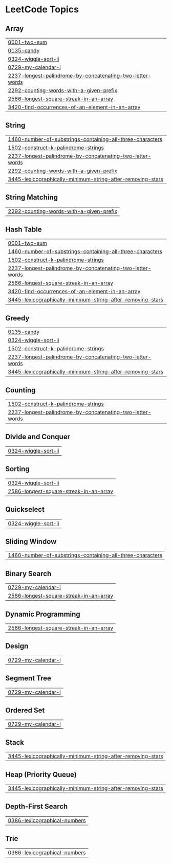 

<!---LeetCode Topics Start-->
# LeetCode Topics
## Array
|  |
| ------- |
| [0001-two-sum](https://github.com/Yosef64/Leetcode_Problems_solution/tree/master/0001-two-sum) |
| [0135-candy](https://github.com/Yosef64/Leetcode_Problems_solution/tree/master/0135-candy) |
| [0324-wiggle-sort-ii](https://github.com/Yosef64/Leetcode_Problems_solution/tree/master/0324-wiggle-sort-ii) |
| [0729-my-calendar-i](https://github.com/Yosef64/Leetcode_Problems_solution/tree/master/0729-my-calendar-i) |
| [2237-longest-palindrome-by-concatenating-two-letter-words](https://github.com/Yosef64/Leetcode_Problems_solution/tree/master/2237-longest-palindrome-by-concatenating-two-letter-words) |
| [2292-counting-words-with-a-given-prefix](https://github.com/Yosef64/Leetcode_Problems_solution/tree/master/2292-counting-words-with-a-given-prefix) |
| [2586-longest-square-streak-in-an-array](https://github.com/Yosef64/Leetcode_Problems_solution/tree/master/2586-longest-square-streak-in-an-array) |
| [3420-find-occurrences-of-an-element-in-an-array](https://github.com/Yosef64/Leetcode_Problems_solution/tree/master/3420-find-occurrences-of-an-element-in-an-array) |
## String
|  |
| ------- |
| [1460-number-of-substrings-containing-all-three-characters](https://github.com/Yosef64/Leetcode_Problems_solution/tree/master/1460-number-of-substrings-containing-all-three-characters) |
| [1502-construct-k-palindrome-strings](https://github.com/Yosef64/Leetcode_Problems_solution/tree/master/1502-construct-k-palindrome-strings) |
| [2237-longest-palindrome-by-concatenating-two-letter-words](https://github.com/Yosef64/Leetcode_Problems_solution/tree/master/2237-longest-palindrome-by-concatenating-two-letter-words) |
| [2292-counting-words-with-a-given-prefix](https://github.com/Yosef64/Leetcode_Problems_solution/tree/master/2292-counting-words-with-a-given-prefix) |
| [3445-lexicographically-minimum-string-after-removing-stars](https://github.com/Yosef64/Leetcode_Problems_solution/tree/master/3445-lexicographically-minimum-string-after-removing-stars) |
## String Matching
|  |
| ------- |
| [2292-counting-words-with-a-given-prefix](https://github.com/Yosef64/Leetcode_Problems_solution/tree/master/2292-counting-words-with-a-given-prefix) |
## Hash Table
|  |
| ------- |
| [0001-two-sum](https://github.com/Yosef64/Leetcode_Problems_solution/tree/master/0001-two-sum) |
| [1460-number-of-substrings-containing-all-three-characters](https://github.com/Yosef64/Leetcode_Problems_solution/tree/master/1460-number-of-substrings-containing-all-three-characters) |
| [1502-construct-k-palindrome-strings](https://github.com/Yosef64/Leetcode_Problems_solution/tree/master/1502-construct-k-palindrome-strings) |
| [2237-longest-palindrome-by-concatenating-two-letter-words](https://github.com/Yosef64/Leetcode_Problems_solution/tree/master/2237-longest-palindrome-by-concatenating-two-letter-words) |
| [2586-longest-square-streak-in-an-array](https://github.com/Yosef64/Leetcode_Problems_solution/tree/master/2586-longest-square-streak-in-an-array) |
| [3420-find-occurrences-of-an-element-in-an-array](https://github.com/Yosef64/Leetcode_Problems_solution/tree/master/3420-find-occurrences-of-an-element-in-an-array) |
| [3445-lexicographically-minimum-string-after-removing-stars](https://github.com/Yosef64/Leetcode_Problems_solution/tree/master/3445-lexicographically-minimum-string-after-removing-stars) |
## Greedy
|  |
| ------- |
| [0135-candy](https://github.com/Yosef64/Leetcode_Problems_solution/tree/master/0135-candy) |
| [0324-wiggle-sort-ii](https://github.com/Yosef64/Leetcode_Problems_solution/tree/master/0324-wiggle-sort-ii) |
| [1502-construct-k-palindrome-strings](https://github.com/Yosef64/Leetcode_Problems_solution/tree/master/1502-construct-k-palindrome-strings) |
| [2237-longest-palindrome-by-concatenating-two-letter-words](https://github.com/Yosef64/Leetcode_Problems_solution/tree/master/2237-longest-palindrome-by-concatenating-two-letter-words) |
| [3445-lexicographically-minimum-string-after-removing-stars](https://github.com/Yosef64/Leetcode_Problems_solution/tree/master/3445-lexicographically-minimum-string-after-removing-stars) |
## Counting
|  |
| ------- |
| [1502-construct-k-palindrome-strings](https://github.com/Yosef64/Leetcode_Problems_solution/tree/master/1502-construct-k-palindrome-strings) |
| [2237-longest-palindrome-by-concatenating-two-letter-words](https://github.com/Yosef64/Leetcode_Problems_solution/tree/master/2237-longest-palindrome-by-concatenating-two-letter-words) |
## Divide and Conquer
|  |
| ------- |
| [0324-wiggle-sort-ii](https://github.com/Yosef64/Leetcode_Problems_solution/tree/master/0324-wiggle-sort-ii) |
## Sorting
|  |
| ------- |
| [0324-wiggle-sort-ii](https://github.com/Yosef64/Leetcode_Problems_solution/tree/master/0324-wiggle-sort-ii) |
| [2586-longest-square-streak-in-an-array](https://github.com/Yosef64/Leetcode_Problems_solution/tree/master/2586-longest-square-streak-in-an-array) |
## Quickselect
|  |
| ------- |
| [0324-wiggle-sort-ii](https://github.com/Yosef64/Leetcode_Problems_solution/tree/master/0324-wiggle-sort-ii) |
## Sliding Window
|  |
| ------- |
| [1460-number-of-substrings-containing-all-three-characters](https://github.com/Yosef64/Leetcode_Problems_solution/tree/master/1460-number-of-substrings-containing-all-three-characters) |
## Binary Search
|  |
| ------- |
| [0729-my-calendar-i](https://github.com/Yosef64/Leetcode_Problems_solution/tree/master/0729-my-calendar-i) |
| [2586-longest-square-streak-in-an-array](https://github.com/Yosef64/Leetcode_Problems_solution/tree/master/2586-longest-square-streak-in-an-array) |
## Dynamic Programming
|  |
| ------- |
| [2586-longest-square-streak-in-an-array](https://github.com/Yosef64/Leetcode_Problems_solution/tree/master/2586-longest-square-streak-in-an-array) |
## Design
|  |
| ------- |
| [0729-my-calendar-i](https://github.com/Yosef64/Leetcode_Problems_solution/tree/master/0729-my-calendar-i) |
## Segment Tree
|  |
| ------- |
| [0729-my-calendar-i](https://github.com/Yosef64/Leetcode_Problems_solution/tree/master/0729-my-calendar-i) |
## Ordered Set
|  |
| ------- |
| [0729-my-calendar-i](https://github.com/Yosef64/Leetcode_Problems_solution/tree/master/0729-my-calendar-i) |
## Stack
|  |
| ------- |
| [3445-lexicographically-minimum-string-after-removing-stars](https://github.com/Yosef64/Leetcode_Problems_solution/tree/master/3445-lexicographically-minimum-string-after-removing-stars) |
## Heap (Priority Queue)
|  |
| ------- |
| [3445-lexicographically-minimum-string-after-removing-stars](https://github.com/Yosef64/Leetcode_Problems_solution/tree/master/3445-lexicographically-minimum-string-after-removing-stars) |
## Depth-First Search
|  |
| ------- |
| [0386-lexicographical-numbers](https://github.com/Yosef64/Leetcode_Problems_solution/tree/master/0386-lexicographical-numbers) |
## Trie
|  |
| ------- |
| [0386-lexicographical-numbers](https://github.com/Yosef64/Leetcode_Problems_solution/tree/master/0386-lexicographical-numbers) |
<!---LeetCode Topics End-->